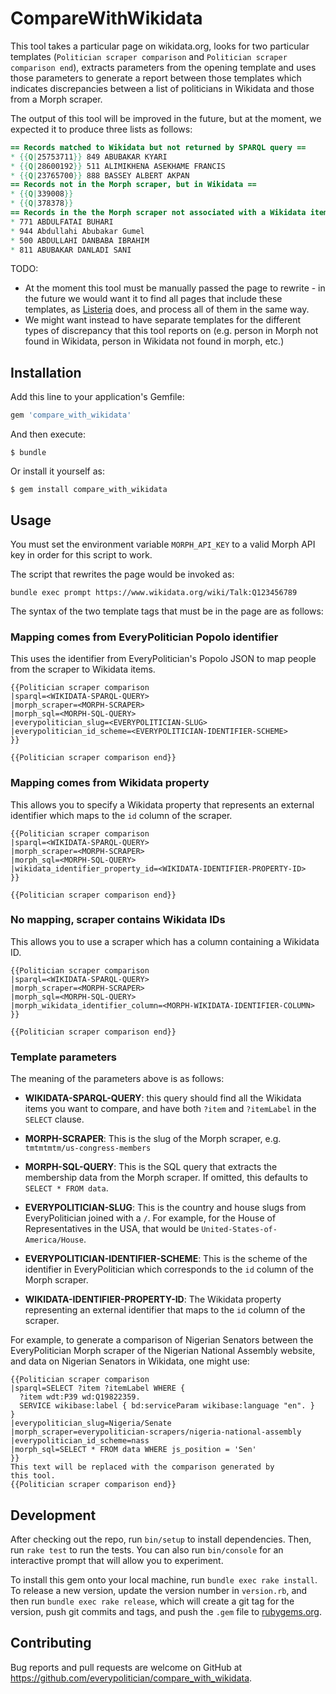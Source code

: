 # CompareWithWikidata

This tool takes a particular page on wikidata.org, looks for two
particular templates (`Politician scraper comparison` and
`Politician scraper comparison end`), extracts parameters from the
opening template and uses those parameters to generate a report
between those templates which indicates discrepancies between a
list of politicians in Wikidata and those from a Morph scraper.

The output of this tool will be improved in the future, but at
the moment, we expected it to produce three lists as follows:

```mediawiki
== Records matched to Wikidata but not returned by SPARQL query ==
* {{Q|25753711}} 849 ABUBAKAR KYARI
* {{Q|28600192}} 511 ALIMIKHENA ASEKHAME FRANCIS
* {{Q|23765700}} 888 BASSEY ALBERT AKPAN
== Records not in the Morph scraper, but in Wikidata ==
* {{Q|339008}}
* {{Q|378378}}
== Records in the the Morph scraper not associated with a Wikidata item ==
* 771 ABDULFATAI BUHARI
* 944 Abdullahi Abubakar Gumel
* 500 ABDULLAHI DANBABA IBRAHIM
* 811 ABUBAKAR DANLADI SANI
```

TODO:

* At the moment this tool must be manually passed the page to
  rewrite - in the future we would want it to find all pages
  that include these templates, as
  [Listeria](https://tools.wmflabs.org/listeria/) does, and
  process all of them in the same way.
* We might want instead to have separate templates for the
  different types of discrepancy that this tool reports on
  (e.g. person in Morph not found in Wikidata, person in
  Wikidata not found in morph, etc.)

## Installation

Add this line to your application's Gemfile:

```ruby
gem 'compare_with_wikidata'
```

And then execute:

    $ bundle

Or install it yourself as:

    $ gem install compare_with_wikidata

## Usage

You must set the environment variable `MORPH_API_KEY` to a valid
Morph API key in order for this script to work.

The script that rewrites the page would be invoked as:

    bundle exec prompt https://www.wikidata.org/wiki/Talk:Q123456789

The syntax of the two template tags that must be in the page are
as follows:

### Mapping comes from EveryPolitician Popolo identifier

This uses the identifier from EveryPolitician's Popolo JSON to map people
from the scraper to Wikidata items.

    {{Politician scraper comparison
    |sparql=<WIKIDATA-SPARQL-QUERY>
    |morph_scraper=<MORPH-SCRAPER>
    |morph_sql=<MORPH-SQL-QUERY>
    |everypolitician_slug=<EVERYPOLITICIAN-SLUG>
    |everypolitician_id_scheme=<EVERYPOLITICIAN-IDENTIFIER-SCHEME>
    }}

    {{Politician scraper comparison end}}

### Mapping comes from Wikidata property

This allows you to specify a Wikidata property that represents an external
identifier which maps to the `id` column of the scraper.

    {{Politician scraper comparison
    |sparql=<WIKIDATA-SPARQL-QUERY>
    |morph_scraper=<MORPH-SCRAPER>
    |morph_sql=<MORPH-SQL-QUERY>
    |wikidata_identifier_property_id=<WIKIDATA-IDENTIFIER-PROPERTY-ID>
    }}

    {{Politician scraper comparison end}}

### No mapping, scraper contains Wikidata IDs

This allows you to use a scraper which has a column containing a Wikidata ID.

    {{Politician scraper comparison
    |sparql=<WIKIDATA-SPARQL-QUERY>
    |morph_scraper=<MORPH-SCRAPER>
    |morph_sql=<MORPH-SQL-QUERY>
    |morph_wikidata_identifier_column=<MORPH-WIKIDATA-IDENTIFIER-COLUMN>
    }}

    {{Politician scraper comparison end}}

### Template parameters

The meaning of the parameters above is as follows:

* **WIKIDATA-SPARQL-QUERY**: this query should find all the
  Wikidata items you want to compare, and have both `?item`
  and `?itemLabel` in the `SELECT` clause.

* **MORPH-SCRAPER**: This is the slug of the Morph scraper,
  e.g. `tmtmtmtm/us-congress-members`
* **MORPH-SQL-QUERY**: This is the SQL query that extracts the
  membership data from the Morph scraper. If omitted, this
  defaults to `SELECT * FROM data`.

* **EVERYPOLITICIAN-SLUG**: This is the country and house
  slugs from EveryPolitician joined with a `/`. For example, for
  the House of Representatives in the USA, that would be
  `United-States-of-America/House`.
* **EVERYPOLITICIAN-IDENTIFIER-SCHEME**: This is the scheme of
  the identifier in EveryPolitician which corresponds to the
  `id` column of the Morph scraper.

* **WIKIDATA-IDENTIFIER-PROPERTY-ID**: The Wikidata property
  representing an external identifier that maps to the `id`
  column of the scraper.

For example, to generate a comparison of Nigerian Senators
between the EveryPolitician Morph scraper of the Nigerian
National Assembly website, and data on Nigerian Senators in
Wikidata, one might use:

    {{Politician scraper comparison
    |sparql=SELECT ?item ?itemLabel WHERE {
      ?item wdt:P39 wd:Q19822359.
      SERVICE wikibase:label { bd:serviceParam wikibase:language "en". }
    }
    |everypolitician_slug=Nigeria/Senate
    |morph_scraper=everypolitician-scrapers/nigeria-national-assembly
    |everypolitician_id_scheme=nass
    |morph_sql=SELECT * FROM data WHERE js_position = 'Sen'
    }}
    This text will be replaced with the comparison generated by
    this tool.
    {{Politician scraper comparison end}}

## Development

After checking out the repo, run `bin/setup` to install dependencies. Then, run `rake test` to run the tests. You can also run `bin/console` for an interactive prompt that will allow you to experiment.

To install this gem onto your local machine, run `bundle exec rake install`. To release a new version, update the version number in `version.rb`, and then run `bundle exec rake release`, which will create a git tag for the version, push git commits and tags, and push the `.gem` file to [rubygems.org](https://rubygems.org).

## Contributing

Bug reports and pull requests are welcome on GitHub at https://github.com/everypolitician/compare_with_wikidata.
